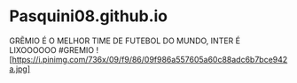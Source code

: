 # Pasquini08.github.io

 GRẼMIO É O MELHOR TIME DE FUTEBOL DO MUNDO, INTER É LIXOOOOOO
 #GREMIO
 ![https://i.pinimg.com/736x/09/f9/86/09f986a557605a60c88adc6b7bce942a.jpg] 
